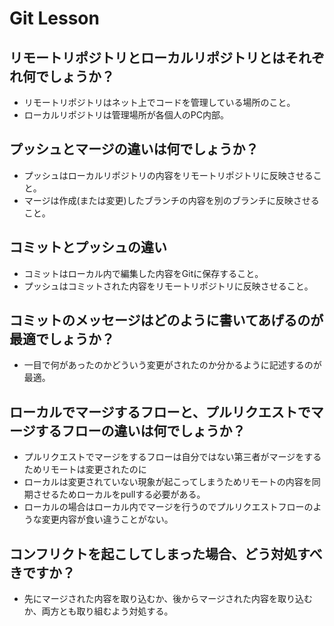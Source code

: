 # Git Lesson

## リモートリポジトリとローカルリポジトリとはそれぞれ何でしょうか？
- リモートリポジトリはネット上でコードを管理している場所のこと。
- ローカルリポジトリは管理場所が各個人のPC内部。

## プッシュとマージの違いは何でしょうか？
- プッシュはローカルリポジトリの内容をリモートリポジトリに反映させること。
- マージは作成(または変更)したブランチの内容を別のブランチに反映させること。


## コミットとプッシュの違い
- コミットはローカル内で編集した内容をGitに保存すること。
- プッシュはコミットされた内容をリモートリポジトリに反映させること。

## コミットのメッセージはどのように書いてあげるのが最適でしょうか？
- 一目で何があったのかどういう変更がされたのか分かるように記述するのが最適。


## ローカルでマージするフローと、プルリクエストでマージするフローの違いは何でしょうか？
- プルリクエストでマージをするフローは自分ではない第三者がマージをするためリモートは変更されたのに
- ローカルは変更されていない現象が起こってしまうためリモートの内容を同期させるためローカルをpullする必要がある。
- ローカルの場合はローカル内でマージを行うのでプルリクエストフローのような変更内容が食い違うことがない。


## コンフリクトを起こしてしまった場合、どう対処すべきですか？
- 先にマージされた内容を取り込むか、後からマージされた内容を取り込むか、両方とも取り組むよう対処する。
